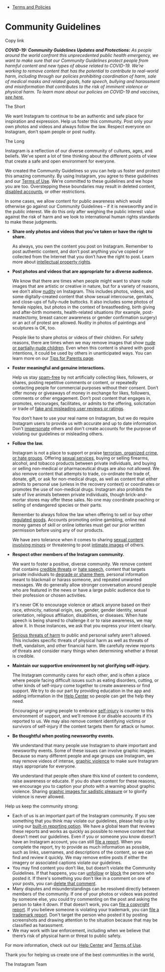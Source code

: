 *   [Terms and Policies](https://help.instagram.com/1417489251945243/?helpref=breadcrumb)

Community Guidelines
====================

Copy link

_**COVID-19: Community Guidelines Updates and Protections:** As people around the world confront this unprecedented public health emergency, we want to make sure that our Community Guidelines protect people from harmful content and new types of abuse related to COVID-19. We’re working to remove content that has the potential to contribute to real-world harm, including through our policies prohibiting coordination of harm, sale of medical masks and related goods, hate speech, bullying and harassment and misinformation that contributes to the risk of imminent violence or physical harm. To learn more about our policies on COVID-19 and vaccines, [see here.](https://help.instagram.com/697825587576762?helpref=faq_content)_

The Short

We want Instagram to continue to be an authentic and safe place for inspiration and expression. Help us foster this community. Post only your own photos and videos and always follow the law. Respect everyone on Instagram, don’t spam people or post nudity.

The Long

Instagram is a reflection of our diverse community of cultures, ages, and beliefs. We’ve spent a lot of time thinking about the different points of view that create a safe and open environment for everyone.

We created the Community Guidelines so you can help us foster and protect this amazing community. By using Instagram, you agree to these guidelines and our [Terms of Use](https://www.instagram.com/legal/terms). We’re committed to these guidelines and we hope you are too. Overstepping these boundaries may result in deleted content, [disabled accounts](https://help.instagram.com/366993040048856?helpref=faq_content), or other restrictions.

In some cases, we allow content for public awareness which would otherwise go against our Community Guidelines – if it is newsworthy and in the public interest. We do this only after weighing the public interest value against the risk of harm and we look to international human rights standards to make these judgments.

*   **Share only photos and videos that you’ve taken or have the right to share.**
    
    As always, you own the content you post on Instagram. Remember to post authentic content, and don’t post anything you’ve copied or collected from the Internet that you don’t have the right to post. Learn more about [intellectual property rights](https://help.instagram.com/126382350847838?helpref=faq_content).
    
*   **Post photos and videos that are appropriate for a diverse audience.**
    
    We know that there are times when people might want to share nude images that are artistic or creative in nature, but for a variety of reasons, we don’t allow [nudity](https://l.instagram.com/?u=https%3A%2F%2Fwww.facebook.com%2Fcommunitystandards%2Fadult_nudity_sexual_activity&e=AT1Z_cFFSoAvf403z4oVTbsO_Yg008fKn1gJpPMv1FoJfH3Ck6f6w0ue-4DZHoa_Cg8Jjd_P2Ke2szUAyVDOrFIwdA-p_3HDRU2m4QzDU8GVqq_UdOdnMEiSuqIkGmo2wj0CU08HH7fjy53LBjNjuHB91XEsSwQoCINp-w) on Instagram. This includes photos, videos, and some digitally-created content that show sexual intercourse, genitals, and close-ups of fully-nude buttocks. It also includes some photos of female nipples, but photos in the context of breastfeeding, birth giving and after-birth moments, health-related situations (for example, post-mastectomy, breast cancer awareness or gender confirmation surgery) or an act of protest are allowed. Nudity in photos of paintings and sculptures is OK, too.
    
    People like to share photos or videos of their children. For safety reasons, there are times when we may remove images that show [nude or partially-nude children](https://l.instagram.com/?u=https%3A%2F%2Fwww.facebook.com%2Fcommunitystandards%2Fchild_nudity_sexual_exploitation&e=AT1Z_cFFSoAvf403z4oVTbsO_Yg008fKn1gJpPMv1FoJfH3Ck6f6w0ue-4DZHoa_Cg8Jjd_P2Ke2szUAyVDOrFIwdA-p_3HDRU2m4QzDU8GVqq_UdOdnMEiSuqIkGmo2wj0CU08HH7fjy53LBjNjuHB91XEsSwQoCINp-w). Even when this content is shared with good intentions, it could be used by others in unanticipated ways. You can learn more on our [Tips for Parents page](https://help.instagram.com/154475974694511/?helpref=faq_content).
    
*   **Foster meaningful and genuine interactions.**
    
    Help us stay [spam-free](https://l.instagram.com/?u=https%3A%2F%2Fwww.facebook.com%2Fcommunitystandards%2Fspam&e=AT1Z_cFFSoAvf403z4oVTbsO_Yg008fKn1gJpPMv1FoJfH3Ck6f6w0ue-4DZHoa_Cg8Jjd_P2Ke2szUAyVDOrFIwdA-p_3HDRU2m4QzDU8GVqq_UdOdnMEiSuqIkGmo2wj0CU08HH7fjy53LBjNjuHB91XEsSwQoCINp-w) by not artificially collecting likes, followers, or shares, posting repetitive comments or content, or repeatedly contacting people for commercial purposes without their consent. Don’t offer money or giveaways of money in exchange for likes, followers, comments or other engagement. Don’t post content that engages in, promotes, encourages, facilitates, or admits to the offering, solicitation or trade of [fake and misleading user reviews or ratings](https://l.instagram.com/?u=https%3A%2F%2Fwww.facebook.com%2Fcommunitystandards%2Ffraud_deception&e=AT1Z_cFFSoAvf403z4oVTbsO_Yg008fKn1gJpPMv1FoJfH3Ck6f6w0ue-4DZHoa_Cg8Jjd_P2Ke2szUAyVDOrFIwdA-p_3HDRU2m4QzDU8GVqq_UdOdnMEiSuqIkGmo2wj0CU08HH7fjy53LBjNjuHB91XEsSwQoCINp-w).
    
    You don’t have to use your real name on Instagram, but we do require Instagram users to provide us with accurate and up to date information. Don't [impersonate](https://l.instagram.com/?u=https%3A%2F%2Fwww.facebook.com%2Fcommunitystandards%2Fmisrepresentation&e=AT1Z_cFFSoAvf403z4oVTbsO_Yg008fKn1gJpPMv1FoJfH3Ck6f6w0ue-4DZHoa_Cg8Jjd_P2Ke2szUAyVDOrFIwdA-p_3HDRU2m4QzDU8GVqq_UdOdnMEiSuqIkGmo2wj0CU08HH7fjy53LBjNjuHB91XEsSwQoCINp-w) others and don't create accounts for the purpose of violating our guidelines or misleading others.
    
*   **Follow the law.**
    
    Instagram is not a place to support or praise [terrorism, organized crime, or hate groups](https://l.instagram.com/?u=https%3A%2F%2Fwww.facebook.com%2Fcommunitystandards%2Fdangerous_individuals_organizations&e=AT1Z_cFFSoAvf403z4oVTbsO_Yg008fKn1gJpPMv1FoJfH3Ck6f6w0ue-4DZHoa_Cg8Jjd_P2Ke2szUAyVDOrFIwdA-p_3HDRU2m4QzDU8GVqq_UdOdnMEiSuqIkGmo2wj0CU08HH7fjy53LBjNjuHB91XEsSwQoCINp-w). Offering [sexual services](https://l.instagram.com/?u=https%3A%2F%2Fwww.facebook.com%2Fcommunitystandards%2Fsexual_solicitation&e=AT1Z_cFFSoAvf403z4oVTbsO_Yg008fKn1gJpPMv1FoJfH3Ck6f6w0ue-4DZHoa_Cg8Jjd_P2Ke2szUAyVDOrFIwdA-p_3HDRU2m4QzDU8GVqq_UdOdnMEiSuqIkGmo2wj0CU08HH7fjy53LBjNjuHB91XEsSwQoCINp-w), buying or selling firearms, alcohol, and tobacco products between private individuals, and buying or selling non-medical or pharmaceutical drugs are also not allowed. We also remove content that attempts to trade, co-ordinate the trade of, donate, gift, or ask for non-medical drugs, as well as content that either admits to personal use (unless in the recovery context) or coordinates or promotes the use of non-medical drugs. Instagram also prohibits the sale of live animals between private individuals, though brick-and-mortar stores may offer these sales. No one may coordinate poaching or selling of endangered species or their parts.
    
    Remember to always follow the law when offering to sell or buy other [regulated goods](https://l.instagram.com/?u=https%3A%2F%2Fwww.facebook.com%2Fcommunitystandards%2Fregulated_goods&e=AT1Z_cFFSoAvf403z4oVTbsO_Yg008fKn1gJpPMv1FoJfH3Ck6f6w0ue-4DZHoa_Cg8Jjd_P2Ke2szUAyVDOrFIwdA-p_3HDRU2m4QzDU8GVqq_UdOdnMEiSuqIkGmo2wj0CU08HH7fjy53LBjNjuHB91XEsSwQoCINp-w). Accounts promoting online gambling, online real money games of skill or online lotteries must get our prior written permission before using any of our products.
    
    We have zero tolerance when it comes to sharing [sexual content involving minors](https://l.instagram.com/?u=https%3A%2F%2Fwww.facebook.com%2Fcommunitystandards%2Fchild_nudity_sexual_exploitation&e=AT1Z_cFFSoAvf403z4oVTbsO_Yg008fKn1gJpPMv1FoJfH3Ck6f6w0ue-4DZHoa_Cg8Jjd_P2Ke2szUAyVDOrFIwdA-p_3HDRU2m4QzDU8GVqq_UdOdnMEiSuqIkGmo2wj0CU08HH7fjy53LBjNjuHB91XEsSwQoCINp-w) or threatening to post [intimate images](https://l.instagram.com/?u=https%3A%2F%2Fwww.facebook.com%2Fcommunitystandards%2Fsexual_exploitation_adults&e=AT1Z_cFFSoAvf403z4oVTbsO_Yg008fKn1gJpPMv1FoJfH3Ck6f6w0ue-4DZHoa_Cg8Jjd_P2Ke2szUAyVDOrFIwdA-p_3HDRU2m4QzDU8GVqq_UdOdnMEiSuqIkGmo2wj0CU08HH7fjy53LBjNjuHB91XEsSwQoCINp-w) of others.
    
*   **Respect other members of the Instagram community.**
    
    We want to foster a positive, diverse community. We remove content that contains [credible threats](https://l.instagram.com/?u=https%3A%2F%2Fwww.facebook.com%2Fcommunitystandards%2Fcredible_violence&e=AT1Z_cFFSoAvf403z4oVTbsO_Yg008fKn1gJpPMv1FoJfH3Ck6f6w0ue-4DZHoa_Cg8Jjd_P2Ke2szUAyVDOrFIwdA-p_3HDRU2m4QzDU8GVqq_UdOdnMEiSuqIkGmo2wj0CU08HH7fjy53LBjNjuHB91XEsSwQoCINp-w) or [hate speech](https://l.instagram.com/?u=https%3A%2F%2Fwww.facebook.com%2Fcommunitystandards%2Fhate_speech&e=AT1Z_cFFSoAvf403z4oVTbsO_Yg008fKn1gJpPMv1FoJfH3Ck6f6w0ue-4DZHoa_Cg8Jjd_P2Ke2szUAyVDOrFIwdA-p_3HDRU2m4QzDU8GVqq_UdOdnMEiSuqIkGmo2wj0CU08HH7fjy53LBjNjuHB91XEsSwQoCINp-w), content that targets private individuals to [degrade or shame them](https://l.instagram.com/?u=https%3A%2F%2Fwww.facebook.com%2Fcommunitystandards%2Fbullying&e=AT1Z_cFFSoAvf403z4oVTbsO_Yg008fKn1gJpPMv1FoJfH3Ck6f6w0ue-4DZHoa_Cg8Jjd_P2Ke2szUAyVDOrFIwdA-p_3HDRU2m4QzDU8GVqq_UdOdnMEiSuqIkGmo2wj0CU08HH7fjy53LBjNjuHB91XEsSwQoCINp-w), personal information meant to blackmail or harass someone, and repeated unwanted messages. We do generally allow stronger conversation around people who are featured in the news or have a large public audience due to their profession or chosen activities.
    
    It's never OK to encourage violence or attack anyone based on their race, ethnicity, national origin, sex, gender, gender identity, sexual orientation, religious affiliation, disabilities, or diseases. When hate speech is being shared to challenge it or to raise awareness, we may allow it. In those instances, we ask that you express your intent clearly.
    
    [Serious threats of harm](https://l.instagram.com/?u=https%3A%2F%2Fwww.facebook.com%2Fcommunitystandards%2Fcredible_violence&e=AT1Z_cFFSoAvf403z4oVTbsO_Yg008fKn1gJpPMv1FoJfH3Ck6f6w0ue-4DZHoa_Cg8Jjd_P2Ke2szUAyVDOrFIwdA-p_3HDRU2m4QzDU8GVqq_UdOdnMEiSuqIkGmo2wj0CU08HH7fjy53LBjNjuHB91XEsSwQoCINp-w) to public and personal safety aren't allowed. This includes specific threats of physical harm as well as threats of theft, vandalism, and other financial harm. We carefully review reports of threats and consider many things when determining whether a threat is credible.
    
*   **Maintain our supportive environment by not glorifying self-injury.**
    
    The Instagram community cares for each other, and is often a place where people facing difficult issues such as eating disorders, cutting, or other kinds of self-injury come together to create awareness or find support. We try to do our part by providing education in the app and adding information in the [Help Center](https://help.instagram.com/) so people can get the help they need.
    
    Encouraging or urging people to embrace [self-injury](https://l.instagram.com/?u=https%3A%2F%2Fwww.facebook.com%2Fcommunitystandards%2Fsuicide_self_injury_violence&e=AT1Z_cFFSoAvf403z4oVTbsO_Yg008fKn1gJpPMv1FoJfH3Ck6f6w0ue-4DZHoa_Cg8Jjd_P2Ke2szUAyVDOrFIwdA-p_3HDRU2m4QzDU8GVqq_UdOdnMEiSuqIkGmo2wj0CU08HH7fjy53LBjNjuHB91XEsSwQoCINp-w) is counter to this environment of support, and we’ll remove it or disable accounts if it’s reported to us. We may also remove content identifying victims or survivors of self-injury if the content targets them for attack or humor.
    
*   **Be thoughtful when posting newsworthy events.**
    
    We understand that many people use Instagram to share important and newsworthy events. Some of these issues can involve graphic images. Because so many different people and age groups use Instagram, we may remove videos of intense, [graphic violence](https://l.instagram.com/?u=https%3A%2F%2Fwww.facebook.com%2Fcommunitystandards%2Fgraphic_violence&e=AT1Z_cFFSoAvf403z4oVTbsO_Yg008fKn1gJpPMv1FoJfH3Ck6f6w0ue-4DZHoa_Cg8Jjd_P2Ke2szUAyVDOrFIwdA-p_3HDRU2m4QzDU8GVqq_UdOdnMEiSuqIkGmo2wj0CU08HH7fjy53LBjNjuHB91XEsSwQoCINp-w) to make sure Instagram stays appropriate for everyone.
    
    We understand that people often share this kind of content to condemn, raise awareness or educate. If you do share content for these reasons, we encourage you to caption your photo with a warning about graphic violence. Sharing [graphic images for sadistic pleasure](https://l.instagram.com/?u=https%3A%2F%2Fwww.facebook.com%2Fcommunitystandards%2Fcruel_insensitive&e=AT1Z_cFFSoAvf403z4oVTbsO_Yg008fKn1gJpPMv1FoJfH3Ck6f6w0ue-4DZHoa_Cg8Jjd_P2Ke2szUAyVDOrFIwdA-p_3HDRU2m4QzDU8GVqq_UdOdnMEiSuqIkGmo2wj0CU08HH7fjy53LBjNjuHB91XEsSwQoCINp-w) or to glorify violence is never allowed.
    

Help us keep the community strong:

*   Each of us is an important part of the Instagram community. If you see something that you think may violate our guidelines, please help us by using our [built-in reporting option](https://help.instagram.com/165828726894770?helpref=faq_content). We have a global team that reviews these reports and works as quickly as possible to remove content that doesn’t meet our guidelines. Even if you or someone you know doesn’t have an Instagram account, you can still [file a report](https://help.instagram.com/contact/383679321740945). When you complete the report, try to provide as much information as possible, such as links, usernames, and descriptions of the content, so we can find and review it quickly. We may remove entire posts if either the imagery or associated captions violate our guidelines.
*   You may find content you don’t like, but doesn’t violate the Community Guidelines. If that happens, you can [unfollow](https://help.instagram.com/286340048138725?helpref=faq_content) or [block](https://help.instagram.com/426700567389543/?helpref=faq_content) the person who posted it. If there's something you don't like in a comment on one of your posts, you can [delete that comment](https://help.instagram.com/289098941190483?helpref=faq_content).
*   Many disputes and misunderstandings can be resolved directly between members of the community. If one of your photos or videos was posted by someone else, you could try commenting on the post and asking the person to take it down. If that doesn’t work, you can [file a copyright report](https://help.instagram.com/126382350847838?helpref=faq_content). If you believe someone is violating your trademark, you can [file a trademark report](https://help.instagram.com/222826637847963?helpref=faq_content). Don't target the person who posted it by posting screenshots and drawing attention to the situation because that may be classified as harassment.
*   We may work with law enforcement, including when we believe that there’s risk of physical harm or threat to public safety.

For more information, check out our [Help Center](https://help.instagram.com/) and [Terms of Use](https://l.instagram.com/?u=http%3A%2F%2Finstagram.com%2Flegal%2Fterms%2F%23&e=AT1Z_cFFSoAvf403z4oVTbsO_Yg008fKn1gJpPMv1FoJfH3Ck6f6w0ue-4DZHoa_Cg8Jjd_P2Ke2szUAyVDOrFIwdA-p_3HDRU2m4QzDU8GVqq_UdOdnMEiSuqIkGmo2wj0CU08HH7fjy53LBjNjuHB91XEsSwQoCINp-w).

Thank you for helping us create one of the best communities in the world,

The Instagram Team